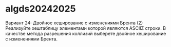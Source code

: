 # algds20242025
Вариант 24: Двойное хеширование с изменениями Брента (2)
Реализуйте хеш­таблицу элементами которой являются ASCII­Z строки. В качестве метода
разрешения коллизий выберете двойное хеширование с изменениями Брента.
